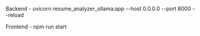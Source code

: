 Backend - uvicorn resume_analyzer_ollama:app --host 0.0.0.0 --port 8000 --reload

Frontend - npm run start
